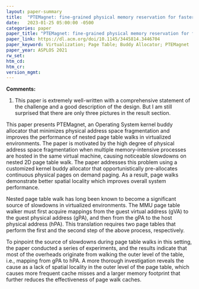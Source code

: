 ```yaml
---
layout: paper-summary
title:  "PTEMagnet: fine-grained physical memory reservation for faster page walks in public clouds"
date:   2023-01-25 05:00:00 -0500
categories: paper
paper_title: "PTEMagnet: fine-grained physical memory reservation for faster page walks in public clouds"
paper_link: https://dl.acm.org/doi/10.1145/3445814.3446704
paper_keyword: Virtualization; Page Table; Buddy Allocator; PTEMagnet
paper_year: ASPLOS 2021
rw_set:
htm_cd:
htm_cr:
version_mgmt:
---
```


**Comments:**

1. This paper is extremely well-written with a comprehensive statement of the challenge and a good description of the 
design. But I am still surprised that there are only three pictures in the result section. 

This paper presents PTEMagnet, an Operating System kernel buddy allocator that minimizes physical address
space fragmentation and improves the performance of nested page table walks in virtualized environments.
The paper is motivated by the high degree of physical address space fragmentation when multiple memory-intensive 
processes are hosted in the same virtual machine, causing noticeable slowdowns on nested 2D page table walk. 
The paper addresses this problem using a customized kernel buddy allocator that opportunistically pre-allocates 
continuous physical pages on demand paging. As a result, page walks demonstrate better spatial locality which
improves overall system performance.

Nested page table walk has long been known to become a significant source of slowdowns in virtualized environments.
The MMU page table walker must first acquire mappings from the guest virtual address (gVA) to the guest physical address
(gPA), and then from the gPA to the host physical address (hPA). This translation requires two page tables that
perform the first and the second step of the above process, respectively.

To pinpoint the source of slowdowns during page table walks in this setting, the paper conducted a series of 
experiments, and the results indicate that most of the overheads originate from walking the outer level of the 
table, i.e., mapping from gPA to hPA. 
A more thorough investigation reveals the cause as a lack of spatial locality in the outer level of the page table,
which causes more frequent cache misses and a larger memory footprint that further reduces the effectiveness 
of page walk caches.

